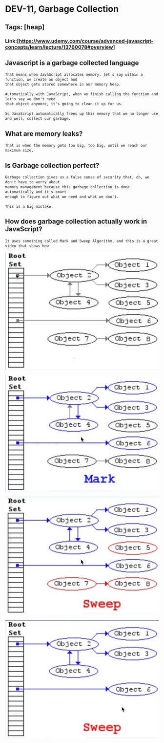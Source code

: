 # DEV-11, Garbage Collection

## Tags: [heap]

### Link:[<https://www.udemy.com/course/advanced-javascript-concepts/learn/lecture/13760078#overview>]

## Javascript is a garbage collected language

    That means when JavaScript allocates memory, let's say within a function, we create an object and
    that object gets stored somewhere in our memory heap.

    Automatically with JavaScript, when we finish calling the function and let's say we don't need
    that object anymore, it's going to clean it up for us.

    So JavaScript automatically frees up this memory that we no longer use and well, collect our garbage.

## What are memory leaks?

    That is when the memory gets too big, too big, until we reach our maximum size.

## Is Garbage collection perfect?

    Garbage collection gives us a false sense of security that, oh, we don't have to worry about
    memory management because this garbage collection is done automatically and it's smart 
    enough to figure out what we need and what we don't.

    This is a big mistake.

## How does garbage collection actually work in JavaScript?

    It uses something called Mark and Sweep Algorithm, and this is a great video that shows how

![](../images/DEV-11/DEV-11-A1.png)

![](../images/DEV-11/DEV-11-A2.png)

![](../images/DEV-11/DEV-11-A3.png)

![](../images/DEV-11/DEV-11-A4.png)